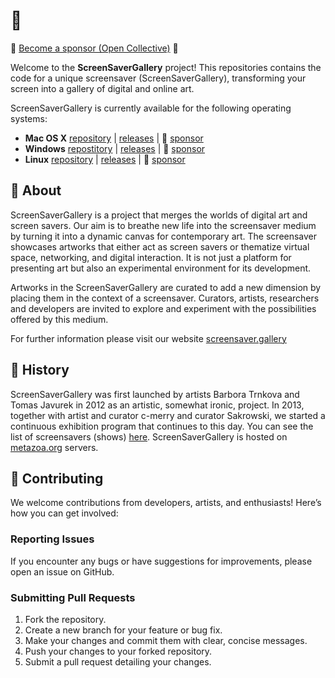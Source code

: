 # 🐣

🌸 [Become a sponsor (Open Collective)](https://opencollective.com/screensavergallery) 🌸

Welcome to the **ScreenSaverGallery** project! This repositories contains the code for a unique screensaver (ScreenSaverGallery), transforming your screen into a gallery of digital and online art. 

ScreenSaverGallery is currently available for the following operating systems: 
- **Mac OS X** [repository](https://github.com/ScreenSaverGallery/macos) | [releases](https://github.com/ScreenSaverGallery/macos/releases) | 🌸 [sponsor](https://opencollective.com/screensavergallery/projects/screensavergallery-for-mac-os)
- **Windows** [repostitory](https://github.com/ScreenSaverGallery/windows) | [releases](https://github.com/ScreenSaverGallery/windows/releases) | 🌸 [sponsor](https://opencollective.com/screensavergallery/projects/screensavergallery-windows)
- **Linux** [repository](https://github.com/ScreenSaverGallery/linux) | [releases](https://github.com/ScreenSaverGallery/linux/releases) | 🌸 [sponsor](https://opencollective.com/screensavergallery/projects/linux)

## 🦧 About
ScreenSaverGallery is a project that merges the worlds of digital art and screen savers. Our aim is to breathe new life into the screensaver medium by turning it into a dynamic canvas for contemporary art. The screensaver showcases artworks that either act as screen savers or thematize virtual space, networking, and digital interaction. It is not just a platform for presenting art but also an experimental environment for its development.

Artworks in the ScreenSaverGallery are curated to add a new dimension by placing them in the context of a screensaver. Curators, artists, researchers and developers are invited to explore and experiment with the possibilities offered by this medium.

For further information please visit our website [screensaver.gallery](https://screensaver.gallery)

## 🐊 History
ScreenSaverGallery was first launched by artists Barbora Trnkova and Tomas Javurek in 2012 as an artistic, somewhat ironic, project. In 2013, together with artist and curator c-merry and curator Sakrowski, we started a continuous exhibition program that continues to this day. You can see the list of screensavers (shows) [here](https://screensaver.gallery/archive/screensavers). ScreenSaverGallery is hosted on [metazoa.org](https://metazoa.org) servers.

## 🐩 Contributing

We welcome contributions from developers, artists, and enthusiasts! Here’s how you can get involved:

### Reporting Issues
If you encounter any bugs or have suggestions for improvements, please open an issue on GitHub.

### Submitting Pull Requests
1. Fork the repository.
2. Create a new branch for your feature or bug fix.
3. Make your changes and commit them with clear, concise messages.
4. Push your changes to your forked repository.
5. Submit a pull request detailing your changes.
